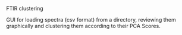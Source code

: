 FTIR clustering

GUI for loading spectra (csv format) from a directory, reviewing them graphically and clustering them according to their PCA Scores.
